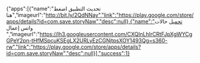 

  {"apps":[{"name":"تحديث التطبيق اضغط هنا","imageurl":"http://bit.ly/2QdNNay","link":"https://play.google.com/store/apps/details?id=com.save.storyNaw","desc":null},{"name":"تحميل حالات واتس إعمال ","imageurl":"https://lh3.googleusercontent.com/CXQInLhIrCRtFJpXgWYCgGPeY2pn-tHfMSpcuKSEgLX2URLyEzCGNjtpsXOY1493Qg=s360-rw","link":"https://play.google.com/store/apps/details?id=com.save.storyNaw","desc":null}],"success":1}
